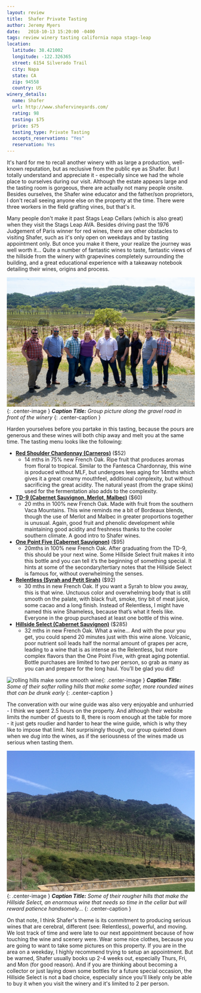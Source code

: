 ```yaml
---
layout: review
title:  Shafer Private Tasting
author: Jeremy Myers
date:   2018-10-13 15:20:00 -0400
tags: review winery tasting california napa stags-leap
location:
  latitude: 38.421002
  longitude: -122.326365
  street: 6154 Silverado Trail
  city: Napa
  state: CA
  zip: 94558
  country: US
winery_details:
  name: Shafer
  url: http://www.shafervineyards.com/
  rating: 98
  tasting: $75
  price: $75
  tasting_type: Private Tasting
  accepts_reservations: "Yes"
  reservation: Yes
---
```

It's hard for me to recall another winery with as large a production, well-known reputation, but as reclusive from the public eye as Shafer.  But I totally understand and appreciate it - especially since we had the whole place to ourselves during our visit.  Although the estate appears large and the tasting room is gorgeous, there are actually not many people onsite.  Besides ourselves, the Shafer wine educator and the father/son proprietors, I don't recall seeing anyone else on the property at the time.  There were three workers in the field grafting vines, but that's it.

Many people don't make it past Stags Leap Cellars (which is also great) when they visit the Stags Leap AVA.  Besides driving past the 1976 Judgement of Paris winner for red wines, there are other obstacles to visiting Shafer, such as it's only open on weekdays and by tasting appointment only.  But once you make it there, your realize the journey was well worth it...  Quite a number of fantastic wines to taste, fantastic views of the hillside from the winery with grapevines completely surrounding the building, and a great educational experience with a takeaway notebook detailing their wines, origins and process.

![](/assets/shafer/1.jpg "some good looking folks there"){: .center-image }
***Caption Title:*** *Group picture along the gravel road in front of the winery*
{: .center-caption }

Harden yourselves before you partake in this tasting, because the pours are generous and these wines will both chip away and melt you at the same time.  The tasting menu looks like the following:

* [**Red Shoulder Chardonnay (Carneros)**](http://www.shafervineyards.com/wine/red-shoulder-ranch-chardonnay.php) ($52)
  * 14 mths in 75% new French Oak.  Ripe fruit that produces aromas from floral to tropical.  Similar to the Fantesca Chardonnay, this wine is produced without MLF, but undergoes lees aging for 14mths which gives it a great creamy mouthfeel, additional complexity, but without sacrificing the great acidity.  The natural yeast (from the grape skins) used for the fermentation also adds to the complexity.
* [**TD-9 (Cabernet Sauvignon, Merlot, Malbec)**](http://www.shafervineyards.com/wine/td9.php) ($60)
  * 20 mths in 100% new French Oak.  Made with fruit from the southern Vaca Mountains.  This wine reminds me a bit of Bordeaux blends, though the use of Merlot and Malbec in greater proportions together is unusual.  Again, good fruit and phenolic development while maintaining good acidity and freshness thanks to the cooler southern climate.  A good intro to Shafer wines.
* [**One Point Five (Cabernet Sauvignon)**](http://www.shafervineyards.com/wine/one-point-five.php) ($95)
  * 20mths in 100% new French Oak.  After graduating from the TD-9, this should be your next wine.  Some Hillside Select fruit makes it into this bottle and you can tell it’s the beginning of something special.  It hints at some of the secondary/tertiary notes that the Hillside Select is famous for, without overwhelming the senses.
* [**Relentless (Syrah and Petit Sirah)**](http://www.shafervineyards.com/wine/relentless.php) ($92)
  * 30 mths in new French Oak.  If you want a Syrah to blow you away, this is that wine.  Unctuous color and overwhelming body that is still smooth on the palate, with black fruit, smoke, tiny bit of meat juice, some cacao and a long finish.  Instead of Relentless, I might have named this wine Shameless, because that’s what it feels like.  Everyone in the group purchased at least one bottle of this wine.
* [**Hillside Select (Cabernet Sauvignon)**](http://www.shafervineyards.com/wine/hillside-select.php) ($285)
  * 32 mths in new French Oak.  What a wine...  And with the pour you get, you could spend 20 minutes just with this wine alone.  Volcanic, poor nutrient soil leads half the normal amount of grapes per acre, leading to a wine that is as intense as the Relentless, but more complex flavors than the One Point Five, with great aging potential.  Bottle purchases are limited to two per person, so grab as many as you can and prepare for the long haul.  You’ll be glad you did!

![](/assets/shafer/2.jpg "rolling hills make some smooth wine"){: .center-image }
***Caption Title:*** *Some of their softer rolling hills that make some softer, more rounded wines that can be drunk early*
{: .center-caption }

The converation with our wine guide was also very enjoyable and unhurried - I think we spent 2.5 hours on the property.  And although their website limits the number of guests to 8, there is room enough at the table for more - it just gets roudier and harder to hear the wine guide, which is why they like to impose that limit.  Not surprisingly though, our group quieted down when we dug into the wines, as if the seriousness of the wines made us serious when tasting them.

![](/assets/shafer/3.jpg "steeper hills make the interesting stuff"){: .center-image }
***Caption Title:*** *Some of their rougher hills that make the Hillside Select, an enormous wine that needs so time in the cellar but will reward patience handsomely...*
{: .center-caption }

On that note, I think Shafer's theme is its commitment to producing serious wines that are cerebral, different (see: Relentless), powerful, and moving.  We lost track of time and were late to our next appointment because of how touching the wine and scenery were.  Wear some nice clothes, because you are going to want to take some pictures on this property.  If you are in the area on a weekday, I highly recommend trying to setup an appointment.  But be warned, Shafer usually books up 2-4 weeks out, especially Thurs, Fri, and Mon (for good reason).  And if you are thinking about becoming a collector or just laying down some bottles for a future special occasion, the Hillside Select is not a bad choice, especially since you'll likely only be able to buy it when you visit the winery and it's limited to 2 per person.
